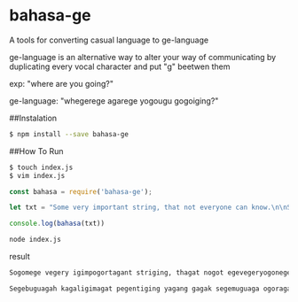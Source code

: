 # bahasa-ge

A tools for converting casual language to ge-language

ge-language is an alternative way to alter your way of communicating by duplicating every vocal character and put "g" beetwen them

exp: "where are you going?"

ge-language: "whegerege agarege yogougu gogoiging?"

##Instalation
```bash
$ npm install --save bahasa-ge
```

##How To Run
```bash
$ touch index.js
$ vim index.js
```
```javascript
const bahasa = require('bahasa-ge');

let txt = "Some very important string, that not everyone can know.\n\nSebuah kalimat penting yang gak semua orang boleh tau"

console.log(bahasa(txt))
```
```bash
node index.js
```
result
```bash
Sogomege vegery igimpogortagant striging, thagat nogot egevegeryogonege cagan knogow.

Segebuguagah kagaligimagat pegentiging yagang gagak segemuguaga ogoragang bogolegeh tagaugu
```
